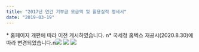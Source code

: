 ```yaml
---
title: "2017년 연간 기부금 모금액 및 활용실적 명세서"
date: "2019-03-19"
---
```


\* 홈페이지 개편에 따라 이전 게시하였습니다. n\* 국세청 홈텍스 재공시(2020.8.30)에 따라 변경되었습니다.n![](/kr/wp-content/uploads/kboard_attached/3/202009/5f635b49751b86123769.jpg) ![](/kr/wp-content/uploads/kboard_attached/3/202009/5f635b496de5d7978452.jpg) ![](/kr/wp-content/uploads/kboard_attached/3/202009/5f635b4963ac63169647.jpg)
